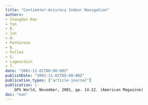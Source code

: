 ```yaml
---
title: "Centimeter-Accuracy Indoor Navigation"
authors:
- Changdon Kee
- Yun
- D.
- Jun
- H.
- Parkinson
- B.
- Pullen
- S.
- Lagenstein
- T.
date: "2001-11-01T00:00:00Z"
publishDate: "2001-11-01T00:00:00Z"
publication_types: ["article-journal"]
publication: |-
    GPS World, November, 2001, pp. 14-22. (American Magazine)
doi: "nan"
---
```

